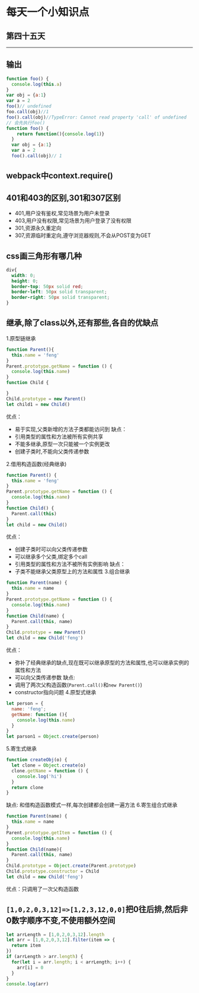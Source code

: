 # 每天一个小知识点
## 第四十五天 
---

## 输出
```js
function foo() {
  console.log(this.a)
}
var obj = {a:1}
var a = 2
foo()// undefined
foo.call(obj)//1
foo().call(obj)//TypeError: Cannot read property 'call' of undefined
// 会先执行foo()
function foo() {
    return function(){console.log(1)}
  }
  var obj = {a:1}
  var a = 2
  foo().call(obj)// 1
```
## webpack中context.require()

## 401和403的区别,301和307区别
- 401,用户没有鉴权,常见场景为用户未登录
- 403,用户没有权限,常见场景为用户登录了没有权限
- 301,资源永久重定向
- 307,资源临时重定向,遵守浏览器规则,不会从POST变为GET
## css画三角形有哪几种
```css
div{
  width: 0;
  height: 0;
  border-top: 50px solid red;
  border-left: 50px solid transparent;
  border-right: 50px solid transparent;
}
```
## 继承,除了class以外,还有那些,各自的优缺点
1.原型链继承
```js
function Parent(){
  this.name = 'feng'
}
Parent.prototype.getName = function () {
  console.log(this.name)
}
function Child {

}
Child.prototype = new Parent()
let child1 = new Child()
```
优点： 
- 易于实现,父类新增的方法子类都能访问到
缺点：
- 引用类型的属性和方法被所有实例共享
- 不能多继承,原型一次只能被一个实例更改
- 创建子类时,不能向父类传递参数

2.借用构造函数(经典继承)
```js
function Parent() {
  this.name = 'feng'
}
Parent.prototype.getName = function () {
  console.log(this.name)
}
function Child() {
  Parent.call(this)
}
let child = new Child()
```
优点：
- 创建子类时可以向父类传递参数
- 可以继承多个父类,绑定多个call
- 引用类型的属性和方法不被所有实例影响
缺点：
- 子类不能继承父类原型上的方法和属性
3.组合继承
```js
function Parent(name) {
  this.name = name
}
Parent.prototype.getName = function () {
  console.log(this.name)
}
function Child(name) {
  Parent.call(this, name)
}
Child.prototype = new Parent()
let child = new Child('feng')
```
优点：
- 弥补了经典继承的缺点,现在既可以继承原型的方法和属性,也可以继承实例的属性和方法
- 可以向父类传递参数
缺点:
- 调用了两次父构造函数(`Parent.call()`和`new Parent()`)
- constructor指向问题
4.原型式继承
```js
let person = {
  name: 'feng';
  getName: function (){
    console.log(this.name)
  }
}
let parson1 = Object.create(person)
```
5.寄生式继承
```js
function createObj(o) {
  let clone = Object.create(o)
  clone.getName = function () {
    console.log('hi')
  }
  return clone
}
```
缺点: 和借构造函数模式一样,每次创建都会创建一遍方法
6.寄生组合式继承
```js
function Parent(name) {
  this.name = name
}
Parent.prototype.getItem = function () {
  console.log(this.name)
}
function Child(name){
  Parent.call(this, name)
}
Child.prototype = Object.create(Parent.prototype)
Child.prototype.constructor = Child
let child = new Child('feng')
```
优点：只调用了一次父构造函数
## `[1,0,2,0,3,12]=>[1,2,3,12,0,0]`把0往后排,然后非0数字顺序不变,不使用额外空间
```js
let arrLength = [1,0,2,0,3,12].length
let arr = [1,0,2,0,3,12].filter(item => {
  return item
})
if (arrLength > arr.length) {
  for(let i = arr.length; i < arrLength; i++) {
    arr[i] = 0
  }
}
console.log(arr)
```